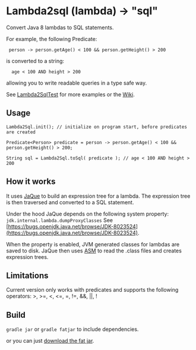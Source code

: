 Lambda2sql (lambda) -> "sql"
==========

Convert Java 8 lambdas to SQL statements.

For example, the following Predicate<Person>:
```
 person -> person.getAge() < 100 && person.getHeight() > 200
```
 
is converted to a string:
 
```
  age < 100 AND height > 200
```
allowing you to write readable queries in a type safe way.

See [Lambda2SqlTest](https://github.com/ajermakovics/lambda2sql/blob/master/src/test/java/lambda2sql/Lambda2SqlTest.java) for more examples or the [Wiki](https://github.com/ajermakovics/lambda2sql/wiki).
	
Usage
---------

```
Lambda2Sql.init(); // initialize on program start, before predicates are created

Predicate<Person> predicate = person -> person.getAge() < 100 && person.getHeight() > 200;

String sql = Lambda2Sql.toSql( predicate ); // age < 100 AND height > 200
```


How it works
---------

It uses [JaQue](https://github.com/TrigerSoft/jaque) to build an expression tree for a lambda. The expression tree is then traversed and converted to a SQL statement. 

Under the hood JaQue depends on the following system property:
`jdk.internal.lambda.dumpProxyClasses`
See [https://bugs.openjdk.java.net/browse/JDK-8023524](https://bugs.openjdk.java.net/browse/JDK-8023524).

When the property is enabled, JVM generated classes for lambdas are saved to disk. JaQue then uses [ASM](http://asm.ow2.org/) to read the .class files and creates expression trees.


Limitations
---------

Current version only works with predicates and supports the following operators: >, >=, <, <=, =, !=, &&, ||, !

Build
---------

`gradle jar` or `gradle fatjar` to include dependencies.

or you can just [download the fat jar](http://dl.bintray.com/ajermakovics/jar/lambda2sql-0.1.jar).

